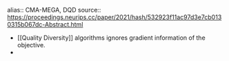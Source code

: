 alias:: CMA-MEGA, DQD
source:: https://proceedings.neurips.cc/paper/2021/hash/532923f11ac97d3e7cb0130315b067dc-Abstract.html

- [[Quality Diversity]] algorithms ignores gradient information of the objective.
-